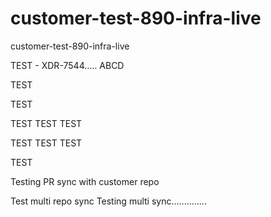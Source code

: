 # customer-test-890-infra-live
customer-test-890-infra-live


TEST - XDR-7544.....
ABCD

TEST

TEST

TEST
TEST
TEST

TEST TEST
TEST

TEST

Testing PR sync with customer repo

Test multi repo sync
Testing multi sync..............
